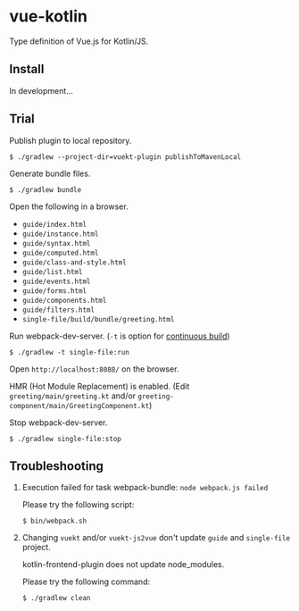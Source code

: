 # vue-kotlin
Type definition of Vue.js for Kotlin/JS.

## Install

In development...

## Trial

Publish plugin to local repository.

```
$ ./gradlew --project-dir=vuekt-plugin publishToMavenLocal
```

Generate bundle files.

```$shell
$ ./gradlew bundle
```

Open the following in a browser.
- `guide/index.html`
- `guide/instance.html`
- `guide/syntax.html`
- `guide/computed.html`
- `guide/class-and-style.html`
- `guide/list.html`
- `guide/events.html`
- `guide/forms.html`
- `guide/components.html`
- `guide/filters.html`
- `single-file/build/bundle/greeting.html`

Run webpack-dev-server.
(`-t` is option for [continuous build](https://docs.gradle.org/current/userguide/continuous_build.html))

```$shell
$ ./gradlew -t single-file:run
```

Open `http://localhost:8088/` on the browser.

HMR (Hot Module Replacement) is enabled.
(Edit `greeting/main/greeting.kt` and/or `greeting-component/main/GreetingComponent.kt`)

Stop webpack-dev-server.

```$shell
$ ./gradlew single-file:stop
```

## Troubleshooting

1. Execution failed for task webpack-bundle: `node webpack.js failed`

    Please try the following script:
    ```
    $ bin/webpack.sh
    ```

1. Changing `vuekt` and/or `vuekt-js2vue` don't update `guide` and `single-file` project.

    kotlin-frontend-plugin does not update node_modules.
    
    Please try the following command:
    ```
    $ ./gradlew clean
    ```